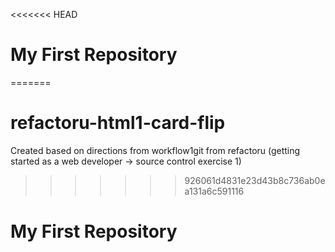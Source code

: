 <<<<<<< HEAD
# My First Repository
=======
# refactoru-html1-card-flip
Created based on directions from workflow1git from refactoru (getting started as a web developer -> source control exercise 1)
>>>>>>> 926061d4831e23d43b8c736ab0ea131a6c591116
# My First Repository

